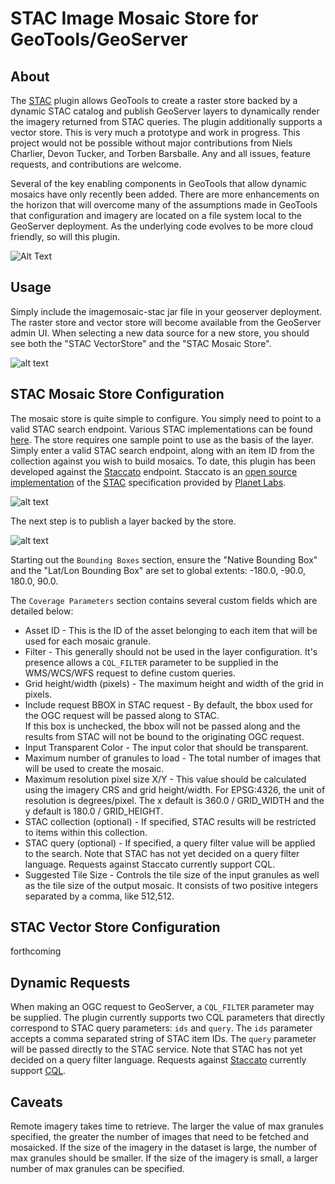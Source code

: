 # STAC Image Mosaic Store for GeoTools/GeoServer

## About

The [STAC](https://github.com/radiantearth/stac-spec) plugin allows GeoTools to create a raster store backed by a 
dynamic STAC catalog and publish 
GeoServer layers to dynamically render the imagery returned from STAC queries.  The plugin additionally supports a 
vector store.  This is very much a prototype and work in progress.  This project would not be possible without 
major contributions from Niels Charlier, Devon Tucker, and Torben Barsballe.  Any and all issues, feature requests, 
and contributions are welcome.

Several of the key enabling components in GeoTools that allow dynamic mosaics have only recently been added. There are 
more enhancements on the horizon that will overcome many of the assumptions made in GeoTools that configuration and 
imagery are located on a file system local to the GeoServer deployment. As the underlying code evolves to be more cloud 
friendly, so will this plugin. 

![Alt Text](./screenshots/demo.gif)

## Usage

Simply include the imagemosaic-stac jar file in your geoserver deployment.  The raster store and vector store 
will become available from the GeoServer admin UI.  When selecting a new data source for a new store, you should 
see both the "STAC VectorStore" and the "STAC Mosaic Store".

![alt text](./screenshots/stores.png "New data source")

## STAC Mosaic Store Configuration  

The mosaic store is quite simple to configure.  You simply need to point to a valid STAC search endpoint.  Various 
STAC implementations can be found [here](https://github.com/radiantearth/stac-spec/blob/master/implementations.md). 
The store requires one sample point to use as the basis of the layer.  Simply enter a valid STAC search endpoint, 
along with an item ID from the collection against you wish to build mosaics.  To date, this plugin has been developed
against the [Staccato](https://stac.boundlessgeo.io/stac/search) endpoint.  Staccato is an 
[open source implementation](https://github.com/boundlessgeo/staccato) of the 
[STAC](https://github.com/radiantearth/stac-spec) specification provided by [Planet Labs](https://www.planet.com/).

![alt text](./screenshots/store.png "Mosaic Data Source")

The next step is to publish a layer backed by the store.

![alt text](./screenshots/layer.png "Mosaic Layer")

Starting out the `Bounding Boxes` section, ensure the "Native Bounding Box" and the "Lat/Lon Bounding Box" are set to 
global extents: -180.0, -90.0, 180.0, 90.0.  

The `Coverage Parameters` section contains several custom fields which are detailed below:

* Asset ID - This is the ID of the asset belonging to each item that will be used for each mosaic granule.
* Filter - This generally should not be used in the layer configuration.  It's presence allows a `CQL_FILTER` parameter 
to be supplied in the WMS/WCS/WFS request to define custom queries.
* Grid height/width (pixels) - The maximum height and width of the grid in pixels.
* Include request BBOX in STAC request - By default, the bbox used for the OGC request will be passed along to STAC.  
If this box is unchecked, the bbox will not be passed along and the results from STAC will not be bound to the 
originating OGC request.
* Input Transparent Color - The input color that should be transparent.
* Maximum number of granules to load - The total number of images that will be used to create the mosaic.
* Maximum resolution pixel size X/Y - This value should be calculated using the imagery CRS and grid height/width.  For 
EPSG:4326, the unit of resolution is degrees/pixel.  The x default is 360.0 / GRID_WIDTH and the y default is 
180.0 / GRID_HEIGHT.
* STAC collection (optional) - If specified, STAC results will be restricted to items within this collection.
* STAC query (optional) - If specified, a query filter value will be applied to the search.  Note that STAC has 
not yet decided on a query filter language.  Requests against Staccato currently support CQL.
* Suggested Tile Size - Controls the tile size of the input granules as well as the tile size of the output mosaic. It 
consists of two positive integers separated by a comma, like 512,512.

## STAC Vector Store Configuration

forthcoming

## Dynamic Requests

When making an OGC request to GeoServer, a `CQL_FILTER` parameter may be supplied.  The plugin currently supports two 
CQL parameters that directly correspond to STAC query parameters: `ids` and `query`.  The `ids` parameter accepts a 
comma separated string of STAC item IDs.  The `query` parameter will be passed directly to the STAC service.  Note that 
STAC has not yet decided on a query filter language.  Requests against 
[Staccato](https://stac.boundlessgeo.io/stac/search) currently support 
[CQL](http://docs.geotools.org/latest/userguide/library/cql/index.html).

## Caveats

Remote imagery takes time to retrieve.  The larger the value of max granules specified, the greater the number of images 
that need to be fetched and mosaicked.  If the size of the imagery in the dataset is large, the number of max granules 
should be smaller.  If the size of the imagery is small, a larger number of max granules can be specified.
